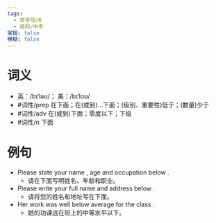 ```yaml
---
tags:
  - 首字母/B
  - 级别/中考
掌握: false
模糊: false
---
```

# 词义
- 英：/bɪˈləʊ/； 美：/bɪˈloʊ/
- #词性/prep  在下面；在(或到)…下面；(级别、重要性)低于；(数量)少于
- #词性/adv  在(或到)下面；零度以下；下级
- #词性/n  下面
# 例句
- Please state your name , age and occupation below .
	- 请在下面写明姓名、年龄和职业。
- Please write your full name and address below .
	- 请将您的姓名和地址写在下面。
- Her work was well below average for the class .
	- 她的功课远在班上的中等水平以下。
